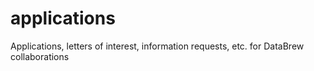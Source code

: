 # applications
Applications, letters of interest, information requests, etc. for DataBrew collaborations
